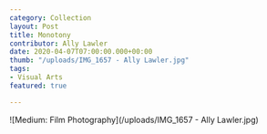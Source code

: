```yaml
---
category: Collection
layout: Post
title: Monotony
contributor: Ally Lawler
date: 2020-04-07T07:00:00.000+00:00
thumb: "/uploads/IMG_1657 - Ally Lawler.jpg"
tags:
- Visual Arts
featured: true

---
```

![Medium: Film Photography](/uploads/IMG_1657 - Ally Lawler.jpg)